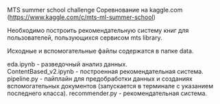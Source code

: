 MTS summer school challenge
Соревнование на kaggle.com (https://www.kaggle.com/c/mts-ml-summer-school)

Необходимо построить рекомендательную систему книг для пользователей, пользующихся сервисом mts library.

Исходные и вспомогательные файлы содержатся в папке data.
  
eda.ipynb - разведочный анализ данных.  
ContentBased_v2.ipynb - построенная рекомендательная система.  
pipeline.py - пайплайн для предобработки данных и созданиях вспомогательных документов (запускается в терминале с указанием последнего класса).
recommender.py - рекомендательная система.
